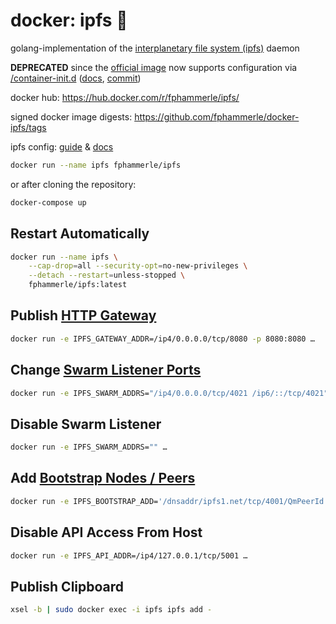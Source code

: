 # docker: ipfs 🐳

golang-implementation of the [interplanetary file system (ipfs)](https://ipfs.io/) daemon

__DEPRECATED__ since the [official image](https://web.archive.org/web/20220611212303/https://github.com/ipfs/go-ipfs/blob/v0.13.0/Dockerfile)
now supports configuration via [/container-init.d](https://web.archive.org/web/20220611212212/https://github.com/ipfs/go-ipfs/pull/6577)
([docs](https://web.archive.org/web/20220611212603/https://docs.ipfs.io/how-to/run-ipfs-inside-docker/#customizing-your-node),
[commit](https://github.com/ipfs/go-ipfs/commit/63b00256642c6ddcb35eecd95ea4e23a6bba21f3))

docker hub: https://hub.docker.com/r/fphammerle/ipfs/

signed docker image digests: https://github.com/fphammerle/docker-ipfs/tags

ipfs config:
[guide](https://docs.ipfs.io/guides/examples/config/) &
[docs](https://github.com/ipfs/go-ipfs/blob/master/docs/config.md)

```sh
docker run --name ipfs fphammerle/ipfs
```

or after cloning the repository:

```sh
docker-compose up
```

## Restart Automatically

```sh
docker run --name ipfs \
    --cap-drop=all --security-opt=no-new-privileges \
    --detach --restart=unless-stopped \
    fphammerle/ipfs:latest
```

## Publish [HTTP Gateway](https://github.com/ipfs/go-ipfs/blob/v0.12.2/docs/config.md#addressesgateway)

```sh
docker run -e IPFS_GATEWAY_ADDR=/ip4/0.0.0.0/tcp/8080 -p 8080:8080 …
```

## Change [Swarm Listener Ports](https://github.com/ipfs/go-ipfs/blob/v0.8.0/docs/config.md#addressesswarm)

```sh
docker run -e IPFS_SWARM_ADDRS="/ip4/0.0.0.0/tcp/4021 /ip6/::/tcp/4021" …
```

## Disable Swarm Listener

```sh
docker run -e IPFS_SWARM_ADDRS="" …
```

## Add [Bootstrap Nodes / Peers](https://github.com/ipfs/go-ipfs/blob/v0.8.0/docs/config.md#bootstrap)

```sh
docker run -e IPFS_BOOTSTRAP_ADD='/dnsaddr/ipfs1.net/tcp/4001/QmPeerId /dnsaddr/ipfs2.net/tcp/4001/QmPeerId' …
```

## Disable API Access From Host

```sh
docker run -e IPFS_API_ADDR=/ip4/127.0.0.1/tcp/5001 …
```

## Publish Clipboard

```sh
xsel -b | sudo docker exec -i ipfs ipfs add -
```
